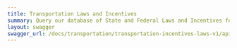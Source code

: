 ```yaml
---
title: Transportation Laws and Incentives
summary: Query our database of State and Federal Laws and Incentives for Alternative Fuels
layout: swagger
swagger_url: /docs/transportation/transportation-incentives-laws-v1/api-docs.json
---
```

